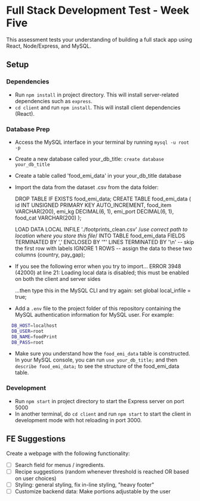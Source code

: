 # Full Stack Development Test - Week Five

This assessment tests your understanding of building a full stack app using React, Node/Express, and MySQL.

## Setup

### Dependencies

- Run `npm install` in project directory. This will install server-related dependencies such as `express`.
- `cd client` and run `npm install`. This will install client dependencies (React).

### Database Prep

- Access the MySQL interface in your terminal by running `mysql -u root -p`
- Create a new database called your_db_title: `create database your_db_title`
- Create a table called 'food_emi_data' in your your_db_title database
- Import the data from the dataset .csv from the data folder:

    DROP TABLE IF EXISTS food_emi_data;
    CREATE TABLE food_emi_data (
    id INT UNSIGNED PRIMARY KEY AUTO_INCREMENT,
    food_item VARCHAR(200),
    emi_kg DECIMAL(6, 1),
    emi_port DECIMAL(6, 1),
    food_cat VARCHAR(200)
    );

    LOAD DATA LOCAL INFILE './footprints_clean.csv'   /*use correct path to location where you store this file*/
    INTO TABLE food_emi_data
    FIELDS TERMINATED BY ',' ENCLOSED BY '"'
    LINES TERMINATED BY '\n'
    -- skip the first row with labels
    IGNORE 1 ROWS
    -- assign the data to these two columns
    (country, pay_gap);
    
- If you see the following error when you try to import…
    ERROR 3948 (42000) at line 21: Loading local data is disabled; this must be enabled on both the client and server sides

  …then type this in the MySQL CLI and try again:
    set global local_infile = true;


- Add a `.env` file to the project folder of this repository containing the MySQL authentication information for MySQL user. For example:

```bash
  DB_HOST=localhost
  DB_USER=root
  DB_NAME=foodPrint
  DB_PASS=root
```

- Make sure you understand how the `food_emi_data` table is constructed. In your MySQL console, you can run `use your_db_title;` and then `describe food_emi_data;` to see the structure of the food_emi_data table.

### Development

- Run `npm start` in project directory to start the Express server on port 5000
- In another terminal, do `cd client` and run `npm start` to start the client in development mode with hot reloading in port 3000.

## FE Suggestions

Create a webpage with the following functionality:

- [ ] Search field for menus / ingredients.
- [ ] Recipe suggestions (random whenever threshold is reached OR based on user choices) 
- [ ] Styling: general styling, fix in-line styling, "heavy footer"
- [ ] Customize backend data: Make portions adjustable by the user
